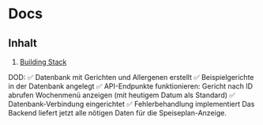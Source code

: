 # Docs

## Inhalt
1. [Building Stack](building-stack.md)

DOD:
✅ Datenbank mit Gerichten und Allergenen erstellt
✅ Beispielgerichte in der Datenbank angelegt
✅ API-Endpunkte funktionieren:
Gericht nach ID abrufen
Wochenmenü anzeigen (mit heutigem Datum als Standard)
✅ Datenbank-Verbindung eingerichtet
✅ Fehlerbehandlung implementiert
Das Backend liefert jetzt alle nötigen Daten für die Speiseplan-Anzeige.